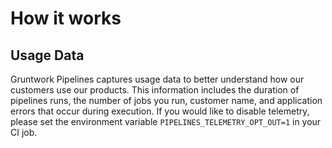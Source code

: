 # How it works

<!-- Placeholder for future content for Pipelines v2 -->

## Usage Data

Gruntwork Pipelines captures usage data to better understand how our customers use our products. This information includes the duration of pipelines runs, the number of jobs you run, customer name, and application errors that occur during execution. If you would like to disable telemetry, please set the environment variable `PIPELINES_TELEMETRY_OPT_OUT=1` in your CI job.


<!-- ##DOCS-SOURCER-START
{
  "sourcePlugin": "local-copier",
  "hash": "3bc4ec8de0ab33f3ac352443d743a0a8"
}
##DOCS-SOURCER-END -->
